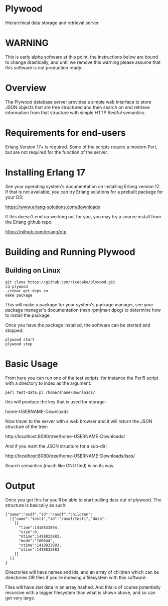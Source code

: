 Plywood
=======

Hierarchical data storage and retrieval server

WARNING
=======

This is early alpha software at this point, the
instructions below are bound to change drastically,
and until we remove this warning please assume that
this software is not production ready.

Overview
========

The Plywood database server provides a simple web 
interface to store JSON objects that are tree
structured and then search on and retrieve information
from that structure with simple HTTP Restful semantics.

Requirements for end-users
==========================

Erlang Version 17+ is required.
Some of the scripts require a modern Perl, but are
not required for the function of the server.

Installing Erlang 17
====================

See your operating system's documentation on installing
Erlang version 17. If that is not available, you can try
Erlang solutions for a prebuilt package for your OS:

  https://www.erlang-solutions.com/downloads

If this doesn't end up working out for you, you may try
a source install from the Erlang github repo:

  https://github.com/erlang/otp

Building and Running Plywood
============================

Building on Linux
-----------------

```
git clone https://github.com/ricecake/plywood.git
cd plywood
./rebar get-deps co
make package
```

This will make a package for your system's package manager,
see your package manager's documentation (man rpm|man dpkg)
to determine how to install the package.

Once you have the package installed, the software can be
started and stopped:

```
plywood start
plywood stop
```

Basic Usage
===========

From here you can run one of the test scripts, for
instance the Perl5 script with a directory to
index as the argument:

```
perl test-data.pl /home/shane/Downloads/
```

this will produce the key that is used for storage:

  home-USERNAME-Downloads

Now travel to the server with a web browser and it
will return the JSON structure of the tree:

  http://localhost:8080/tree/home-USERNAME-Downloads/

And if you want the JSON structure for a sub-dir:

  http://localhost:8080/tree/home-USERNAME-Downloads/isos/

Search semantics (much like GNU find) is on its way.

Output
======

Once you get this far you'll be able to start pulling
data out of plywood. The structure is basically as such:

```
{"name":"asdf","id":"/asdf","children":
  [{"name":"test1","id":"/asdf/test1","data":
    [{
      "time":1418833894,
      "size":0,
      "mtime":1418833883,
      "mode":"100644",
      "ctime":1418833883,
      "atime":1418833883
    }]
  }]
}
```

Directories will have names and ids, and an array of children
which can be directories OR files if you're indexing a filesystem
with this software.

Files will have stat data in an array hashed. And this is of course
potentially recursive with a bigger filesystem than what is shown above,
and so can get very large.
